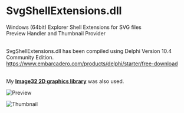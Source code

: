 # SvgShellExtensions.dll

Windows (64bit) Explorer Shell Extensions for SVG files<br>
Preview Handler and Thumbnail Provider<br><br>

SvgShellExtensions.dll has been compiled using Delphi Version 10.4 Community Edition.<br>
https://www.embarcadero.com/products/delphi/starter/free-download
<br><br>

My [**Image32 2D graphics library**](https://github.com/AngusJohnson/Image32) was also used.<br>

![Preview](https://user-images.githubusercontent.com/5280692/150119503-11700028-4dcf-4eca-aeaf-a787c4339a28.png)

![Thumbnail](https://user-images.githubusercontent.com/5280692/150119536-2b499495-f0dd-42e8-9e99-367657e3d783.png)

